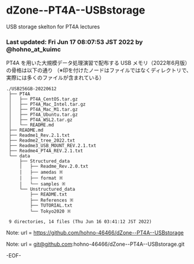 # dZone--PT4A--USBstorage

USB storage skelton for PT4A lectures

### Last updated: Fri Jun 17 08:07:53 JST 2022 by @hohno_at_kuimc

PT4A を用いた大規模データ処理演習で配布する USB メモリ（2022年6月版）の骨格は以下の通り
（※印を付けたノードはファイルではなくディレクトリで、実際には多くのファイルが含まれている）

    ./USB256GB-20220612
     ├── PT4A
     │   ├── PT4A_CentOS.tar.gz
     │   ├── PT4A_Mac_Intel.tar.gz
     │   ├── PT4A_Mac_M1.tar.gz
     │   ├── PT4A_Ubuntu.tar.gz
     │   ├── PT4A_WSL2.tar.gz
     │   └── README.md
     ├── README.md
     ├── Readme1_Rev.2.1.txt
     ├── Readme2_tree_2022.txt
     ├── Readme3_USB_MOUNT_REV.2.1.txt
     ├── Readme4_PT4A_REV.2.1.txt
     └── data
         ├── Structured_data
         │   ├── Readme_Rev.2.0.txt
         │   ├── amedas ※
         │   ├── format ※
         │   └── samples ※
         └── Unstructured_data
             ├── README.txt
             ├── References ※
             ├── TUTORIAL.txt
             └── Tokyo2020 ※
     
     9 directories, 14 files (Thu Jun 16 03:41:12 JST 2022)

Note:	url = https://github.com/hohno-46466/dZone--PT4A--USBstorage

Note:	url = git@github.com:hohno-46466/dZone--PT4A--USBstorage.git

-EOF-


